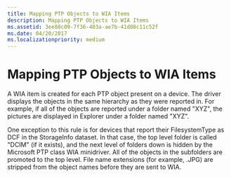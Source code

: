 ```yaml
---
title: Mapping PTP Objects to WIA Items
description: Mapping PTP Objects to WIA Items
ms.assetid: 3ee88c09-7f36-403a-ae7b-41d08c11c52f
ms.date: 04/20/2017
ms.localizationpriority: medium
---
```


# Mapping PTP Objects to WIA Items





A WIA item is created for each PTP object present on a device. The driver displays the objects in the same hierarchy as they were reported in. For example, if all of the objects are reported under a folder named "XYZ", the pictures are displayed in Explorer under a folder named "XYZ".

One exception to this rule is for devices that report their FilesystemType as DCF in the StorageInfo dataset. In that case, the top level folder is called "DCIM" (if it exists), and the next level of folders down is hidden by the Microsoft PTP class WIA minidriver. All of the objects in the subfolders are promoted to the top level. File name extensions (for example, .JPG) are stripped from the object names before they are sent to WIA.

 

 




